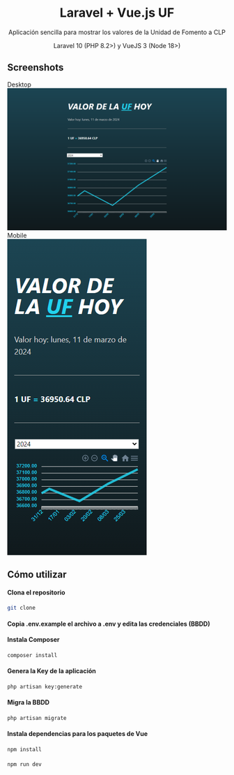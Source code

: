 <h1 align="center">Laravel + Vue.js UF</h1>

<p align="center">Aplicación sencilla para mostrar los valores de la Unidad de Fomento a CLP</p>
<p align="center">Laravel 10 (PHP 8.2>) y VueJS 3 (Node 18>)</p>

## Screenshots

<div class="row">
    Desktop
  <div class="column">
    <img src="public/images/ss/screenshot_desktop.png">
  </div>
    Mobile
  <div class="column">
    <img src="public/images/ss/screenshot_mobile.png">
  </div>
</div>

## Cómo utilizar

#### Clona el repositorio

```bash
git clone
```

#### Copia .env.example el archivo a .env y edita las credenciales (BBDD)

#### Instala Composer

```bash
composer install
```

#### Genera la Key de la aplicación

```bash
php artisan key:generate
```

#### Migra la BBDD

```bash
php artisan migrate
```

#### Instala dependencias para los paquetes de Vue

```bash
npm install

npm run dev
```
